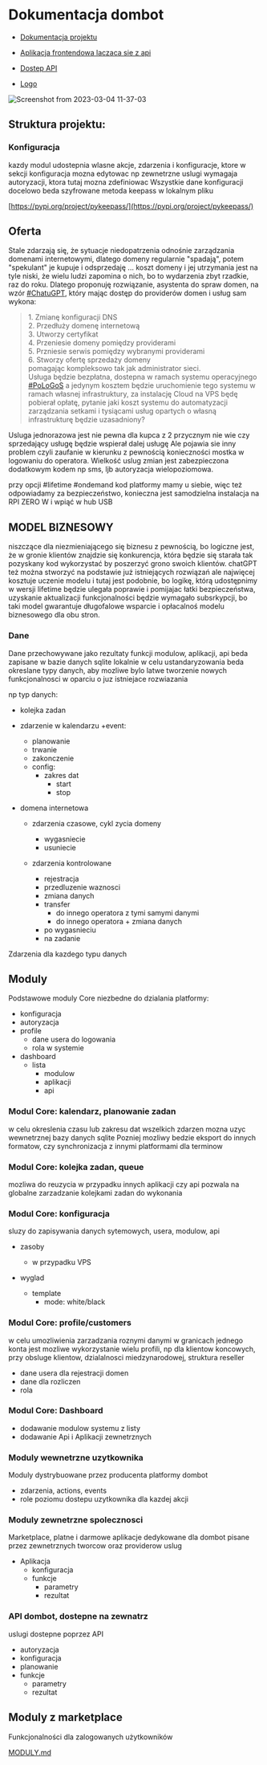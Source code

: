 # Dokumentacja dombot

+ [Dokumentacja projektu](https://docs.dombot.pl/)

+ [Aplikacja frontendowa laczaca sie z api](https://app.dombot.pl/)

+ [Dostep API](https://api.dombot.pl/)

+ [Logo](https://logo.dombot.pl/)


![Screenshot from 2023-03-04 11-37-03](https://user-images.githubusercontent.com/5669657/222895327-80b37102-5dbf-4111-adb9-1a02920a9db1.png)


## Struktura projektu:

### Konfiguracja
kazdy modul udostepnia wlasne akcje, zdarzenia i konfiguracje,
ktore w sekcji konfiguracja mozna edytowac
np zewnetrzne uslugi wymagaja autoryzacji, ktora tutaj mozna zdefiniowac
Wszystkie dane konfiguracji docelowo beda szyfrowane metoda keepass w lokalnym pliku

[https://pypi.org/project/pykeepass/](https://pypi.org/project/pykeepass/)

## Oferta

 Stale zdarzają się, że sytuacje niedopatrzenia odnośnie zarządzania domenami internetowymi, dlatego domeny regularnie "spadają", potem "spekulant" je kupuje i odsprzedaję ... koszt domeny i jej utrzymania jest na tyle niski, że wielu ludzi zapomina o nich, bo to wydarzenia zbyt rzadkie, raz do roku. Dlatego proponuję rozwiązanie, asystenta do spraw domen, na wzór [#ChatuGPT](https://www.openai.com), który mając dostęp do providerów domen i usług sam wykona:  
> 1\. Zmianę konfiguracji DNS  
> 2\. Przedłuży domenę internetową  
> 3\. Utworzy certyfikat  
> 4\. Przeniesie domeny pomiędzy providerami  
> 5\. Przniesie serwis pomiędzy wybranymi providerami  
> 6\. Stworzy ofertę sprzedaży domeny  
> pomagając kompleksowo tak jak administrator sieci.  
> Usługa będzie bezpłatna, dostepna w ramach systemu operacyjnego [#PoLoGoS](https://www.pologos.com) a jedynym kosztem będzie uruchomienie tego systemu w ramach własnej infrastruktury, za instalację Cloud na VPS będę pobierał opłatę, pytanie jaki koszt systemu do automatyzacji zarządzania setkami i tysiącami usług opartych o własną infrastrukturę będzie uzasadniony?  




Usluga jednorazowa jest nie pewna dla kupca z 2 przycznym nie wie czy sprzedający usługę będzie wspierał dalej usługę
Ale pojawia sie inny problem czyli zaufanie w kierunku z pewnością konieczności mostka w logowaniu do operatora.
Wielkość uslug zmian jest zabezpieczona dodatkowym kodem np sms, ljb autoryzacja wielopoziomowa.


przy opcji #lifetime #ondemand kod platformy mamy u siebie, więc też odpowiadamy za bezpieczeństwo, konieczna jest samodzielna instalacja na RPI ZERO W i wpiąć w hub USB


## MODEL BIZNESOWY

niszczące dla niezmieniającego się biznesu z pewnością, bo logiczne jest, że w gronie klientów znajdzie się konkurencja, która będzie się starała tak pozyskany kod wykorzystać by poszerzyć grono swoich klientów. chatGPT też można stworzyć na podstawie już istniejących rozwiązań ale najwięcej kosztuje uczenie modelu i tutaj jest podobnie, bo logikę, którą udostępnimy w wersji lifetime będzie ulegała poprawie i pomijajac łatki bezpieczeństwa, uzyskanie aktualizacji funkcjonalności będzie wymagało subsrkypcji, bo taki model gwarantuje długofalowe wsparcie i opłacalnoś modelu biznesowego dla obu stron.





### Dane 
Dane przechowywane jako rezultaty funkcji modulow, aplikacji, api beda zapisane w bazie danych sqlite lokalnie
w celu ustandaryzowania beda okreslane typy danych, aby mozliwe bylo latwe tworzenie nowych funkcjonalnosci w oparciu
o juz istniejace rozwiazania

np typ danych:
  + kolejka zadan
  + zdarzenie w kalendarzu
    +event:
      + planowanie
      + trwanie
      + zakonczenie
    + config:
      + zakres dat
        + start
        + stop

  + domena internetowa
  
    + zdarzenia czasowe, cykl zycia domeny
      + wygasniecie
      + usuniecie
      
    + zdarzenia kontrolowane
      + rejestracja
      + przedluzenie waznosci
      + zmiana danych
      + transfer 
        + do innego operatora z tymi samymi danymi
        + do innego operatora + zmiana danych
      + po wygasnieciu
      + na zadanie
  
Zdarzenia dla kazdego typu danych

## Moduly
Podstawowe moduly Core niezbedne do dzialania platformy:

  + konfiguracja
  + autoryzacja
  + profile
    + dane usera do logowania
    + rola w systemie
  + dashboard
    + lista 
      + modulow
      + aplikacji
      + api
     
### Modul Core: kalendarz, planowanie zadan
w celu okreslenia czasu lub zakresu dat wszelkich zdarzen mozna uzyc wewnetrznej bazy danych sqlite
Pozniej mozliwy bedzie eksport do innych formatow, czy synchronizacja z innymi platformami dla terminow

### Modul Core: kolejka zadan, queue
mozliwa do reuzycia w przypadku innych aplikacji czy api
pozwala na globalne zarzadzanie kolejkami zadan do wykonania

### Modul Core: konfiguracja
sluzy do zapisywania danych sytemowych, usera, modulow, api
+ zasoby
  + w przypadku VPS
  
+ wyglad 
  + template
    + mode: white/black

### Modul Core: profile/customers
w celu umozliwienia zarzadzania roznymi danymi w granicach jednego konta
jest mozliwe wykorzystanie wielu profili, np dla klientow koncowych, przy obsluge klientow, dzialalnosci miedzynarodowej,
struktura reseller
+ dane usera dla rejestracji domen
+ dane dla rozliczen 
+ rola

### Modul Core: Dashboard
+ dodawanie modulow systemu z listy
+ dodawanie Api i Aplikacji zewnetrznych

### Moduly wewnetrzne uzytkownika
Moduly dystrybuowane przez producenta platformy dombot

+ zdarzenia, actions, events
+ role poziomu dostepu uzytkownika dla kazdej akcji
  
### Moduly zewnetrzne spolecznosci
Marketplace, platne i darmowe aplikacje dedykowane dla dombot pisane przez zewnetrznych tworcow oraz providerow uslug

  + Aplikacja
    + konfiguracja
    + funkcje
      + parametry
      + rezultat
      
### API dombot, dostepne na zewnatrz      
uslugi dostepne poprzez API

  + autoryzacja
  + konfiguracja
  + planowanie
  + funkcje
    + parametry
    + rezultat


## Moduly z marketplace
Funkcjonalności dla zalogowanych użytkowników

[MODULY.md](MODULY.md)
